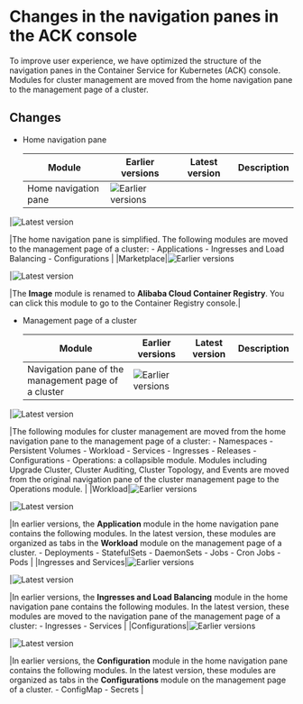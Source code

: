 # Changes in the navigation panes in the ACK console

To improve user experience, we have optimized the structure of the navigation panes in the Container Service for Kubernetes \(ACK\) console. Modules for cluster management are moved from the home navigation pane to the management page of a cluster.

## Changes

-   Home navigation pane

    |Module|Earlier versions|Latest version|Description|
    |------|----------------|--------------|-----------|
    |Home navigation pane|![Earlier versions](../images/p99377.png)

|![Latest version](../images/p99360.png)

|The home navigation pane is simplified. The following modules are moved to the management page of a cluster:     -   Applications
    -   Ingresses and Load Balancing
    -   Configurations |
    |Marketplace|![Earlier versions](../images/p99376.png)

|![Latest version](../images/p99364.png)

|The **Image** module is renamed to **Alibaba Cloud Container Registry**. You can click this module to go to the Container Registry console.|

-   Management page of a cluster

    |Module|Earlier versions|Latest version|Description|
    |------|----------------|--------------|-----------|
    |Navigation pane of the management page of a cluster|![Earlier versions](../images/p99374.png)

|![Latest version](../images/p99365.png)

|The following modules for cluster management are moved from the home navigation pane to the management page of a cluster:     -   Namespaces
    -   Persistent Volumes
    -   Workload
    -   Services
    -   Ingresses
    -   Releases
    -   Configurations
    -   Operations: a collapsible module. Modules including Upgrade Cluster, Cluster Auditing, Cluster Topology, and Events are moved from the original navigation pane of the cluster management page to the Operations module. |
    |Workload|![Earlier versions](../images/p99386.png)

|![Latest version](../images/p99389.png)

|In earlier versions, the **Application** module in the home navigation pane contains the following modules. In the latest version, these modules are organized as tabs in the **Workload** module on the management page of a cluster.     -   Deployments
    -   StatefulSets
    -   DaemonSets
    -   Jobs
    -   Cron Jobs
    -   Pods |
    |Ingresses and Services|![Earlier versions](../images/p99407.png)

|![Latest version](../images/p99408.png)

|In earlier versions, the **Ingresses and Load Balancing** module in the home navigation pane contains the following modules. In the latest version, these modules are moved to the navigation pane of the management page of a cluster:     -   Ingresses
    -   Services |
    |Configurations|![Earlier versions](../images/p99413.png)

|![Latest version](../images/p99420.png)

|In earlier versions, the **Configuration** module in the home navigation pane contains the following modules. In the latest version, these modules are organized as tabs in the **Configurations** module on the management page of a cluster.     -   ConfigMap
    -   Secrets |


